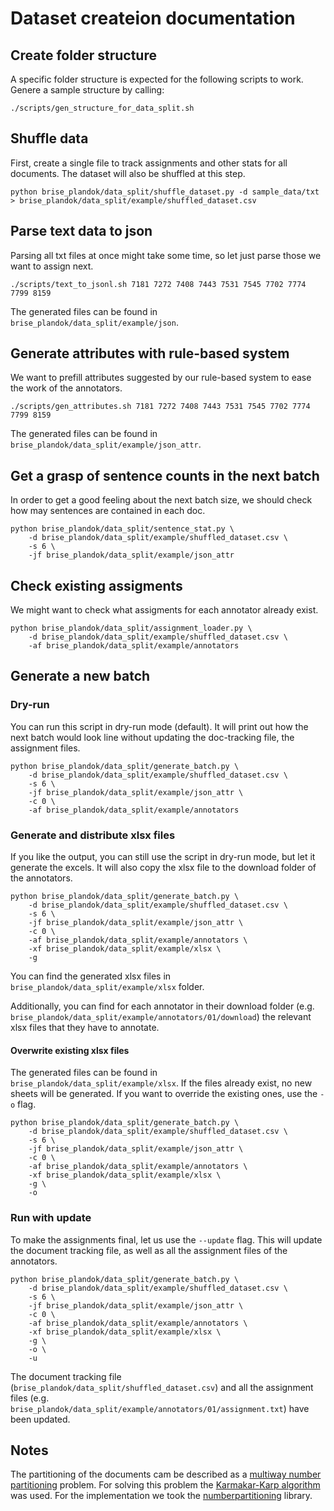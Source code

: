 # Dataset createion documentation

## Create folder structure

A specific folder structure is expected for the following scripts to work. Genere a sample structure by calling:

```
./scripts/gen_structure_for_data_split.sh
```

## Shuffle data

First, create a single file to track assignments and other stats for all documents. The dataset will also be shuffled at this step.

```
python brise_plandok/data_split/shuffle_dataset.py -d sample_data/txt > brise_plandok/data_split/example/shuffled_dataset.csv
```

## Parse text data to json

Parsing all txt files at once might take some time, so let just parse those we want to assign next.

```
./scripts/text_to_jsonl.sh 7181 7272 7408 7443 7531 7545 7702 7774 7799 8159
```

The generated files can be found in `brise_plandok/data_split/example/json`.

## Generate attributes with rule-based system

We want to prefill attributes suggested by our rule-based system to ease the work of the annotators.

```
./scripts/gen_attributes.sh 7181 7272 7408 7443 7531 7545 7702 7774 7799 8159
```

The generated files can be found in `brise_plandok/data_split/example/json_attr`.

## Get a grasp of sentence counts in the next batch

In order to get a good feeling about the next batch size, we should check how may sentences are contained in each doc. 

```
python brise_plandok/data_split/sentence_stat.py \
    -d brise_plandok/data_split/example/shuffled_dataset.csv \
    -s 6 \
    -jf brise_plandok/data_split/example/json_attr
```

## Check existing assigments

We might want to check what assigments for each annotator already exist.

```
python brise_plandok/data_split/assignment_loader.py \
    -d brise_plandok/data_split/example/shuffled_dataset.csv \
    -af brise_plandok/data_split/example/annotators
```

## Generate a new batch

### Dry-run

You can run this script in dry-run mode (default). It will print out how the next batch would look line without updating the doc-tracking file, the assignment files.

```
python brise_plandok/data_split/generate_batch.py \
    -d brise_plandok/data_split/example/shuffled_dataset.csv \
    -s 6 \
    -jf brise_plandok/data_split/example/json_attr \
    -c 0 \
    -af brise_plandok/data_split/example/annotators
```

### Generate and distribute xlsx files

If you like the output, you can still use the script in dry-run mode, but let it generate the excels. It will also copy the xlsx file to the download folder of the annotators.

```
python brise_plandok/data_split/generate_batch.py \
    -d brise_plandok/data_split/example/shuffled_dataset.csv \
    -s 6 \
    -jf brise_plandok/data_split/example/json_attr \
    -c 0 \
    -af brise_plandok/data_split/example/annotators \
    -xf brise_plandok/data_split/example/xlsx \
    -g
```

You can find the generated xlsx files in `brise_plandok/data_split/example/xlsx` folder.  

Additionally, you can find for each annotator in their download folder (e.g. `brise_plandok/data_split/example/annotators/01/download`) the relevant xlsx files that they have to annotate.

#### Overwrite existing xlsx files

The generated files can be found in `brise_plandok/data_split/example/xlsx`. If the files already exist, no new sheets will be generated. If you want to override the existing ones, use the `-o` flag.

```
python brise_plandok/data_split/generate_batch.py \
    -d brise_plandok/data_split/example/shuffled_dataset.csv \
    -s 6 \
    -jf brise_plandok/data_split/example/json_attr \
    -c 0 \
    -af brise_plandok/data_split/example/annotators \
    -xf brise_plandok/data_split/example/xlsx \
    -g \
    -o
```

### Run with update

To make the assignments final, let us use the `--update` flag. This will update the document tracking file, as well as all the assignment files of the annotators.

```
python brise_plandok/data_split/generate_batch.py \
    -d brise_plandok/data_split/example/shuffled_dataset.csv \
    -s 6 \
    -jf brise_plandok/data_split/example/json_attr \
    -c 0 \
    -af brise_plandok/data_split/example/annotators \
    -xf brise_plandok/data_split/example/xlsx \
    -g \
    -o \
    -u
```

The document tracking file (`brise_plandok/data_split/shuffled_dataset.csv`) and all the assignment files (e.g. `brise_plandok/data_split/example/annotators/01/assignment.txt`) have been updated.


## Notes

The partitioning of the documents cam be described as a [multiway number partitioning](https://en.wikipedia.org/wiki/Multiway_number_partitioning) problem. For solving this problem the [Karmakar-Karp algorithm](https://en.wikipedia.org/wiki/Largest_differencing_method) was used. For the implementation we took the [numberpartitioning](https://github.com/fuglede/numberpartitioning) library.
